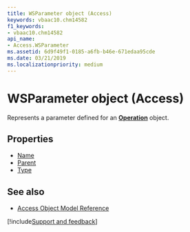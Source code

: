 ```yaml
---
title: WSParameter object (Access)
keywords: vbaac10.chm14582
f1_keywords:
- vbaac10.chm14582
api_name:
- Access.WSParameter
ms.assetid: 6d9f49f1-0185-a6fb-b46e-671edaa95cde
ms.date: 03/21/2019
ms.localizationpriority: medium
---
```



# WSParameter object (Access)

Represents a parameter defined for an **[Operation](Access.Operation.md)** object.


## Properties

- [Name](Access.WSParameter.Name.md)
- [Parent](Access.WSParameter.Parent.md)
- [Type](Access.WSParameter.Type.md)

## See also

- [Access Object Model Reference](overview/Access/object-model.md)


[!include[Support and feedback](~/includes/feedback-boilerplate.md)]
